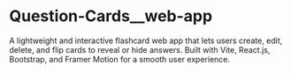 # Question-Cards__web-app
A lightweight and interactive flashcard web app that lets users create, edit, delete, and flip cards to reveal or hide answers. Built with Vite, React.js, Bootstrap, and Framer Motion for a smooth user experience.
